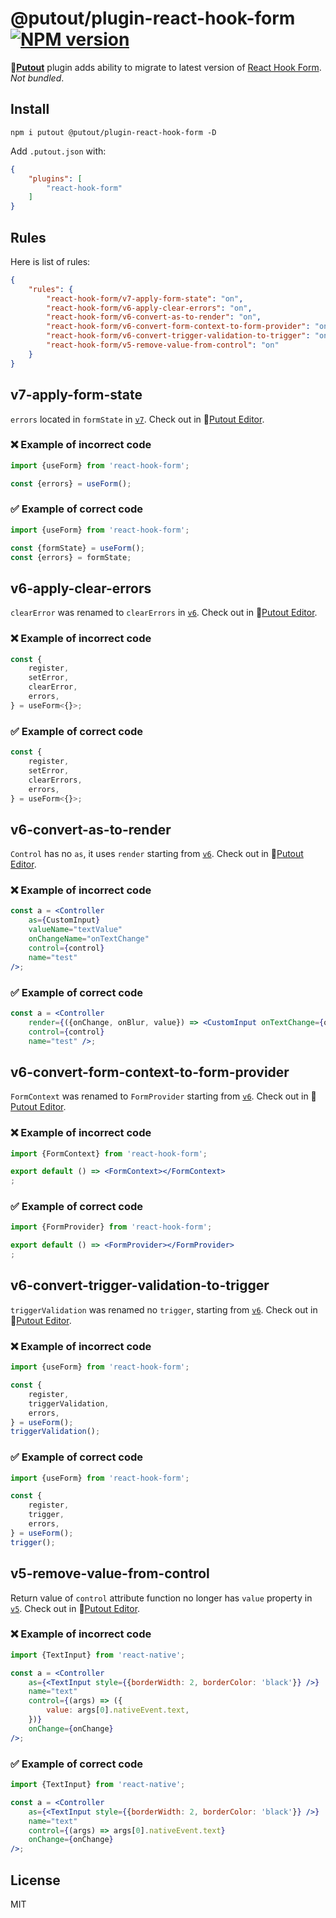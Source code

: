# @putout/plugin-react-hook-form [![NPM version][NPMIMGURL]][NPMURL]

[NPMIMGURL]: https://img.shields.io/npm/v/@putout/plugin-react-hook-form.svg?style=flat&longCache=true
[NPMURL]: https://npmjs.org/package/@putout/plugin-react-hook-form "npm"

🐊[**Putout**](https://github.com/coderaiser/putout) plugin adds ability to migrate to latest version of [React Hook Form](https://react-hook-form.com/). *Not bundled*.

## Install

```
npm i putout @putout/plugin-react-hook-form -D
```

Add `.putout.json` with:

```json
{
    "plugins": [
        "react-hook-form"
    ]
}
```

## Rules

Here is list of rules:

```json
{
    "rules": {
        "react-hook-form/v7-apply-form-state": "on",
        "react-hook-form/v6-apply-clear-errors": "on",
        "react-hook-form/v6-convert-as-to-render": "on",
        "react-hook-form/v6-convert-form-context-to-form-provider": "on",
        "react-hook-form/v6-convert-trigger-validation-to-trigger": "on",
        "react-hook-form/v5-remove-value-from-control": "on"
    }
}
```

## v7-apply-form-state

`errors` located in `formState` in [`v7`](https://legacy.react-hook-form.com/migrate-v6-to-v7/).
Check out in 🐊[Putout Editor](https://putout.cloudcmd.io/#/gist/85492a250ccd3d679b1b26b72ae9c98d/22399df9c790d04d8d72ffd47f75d359a1544f84).

### ❌ Example of incorrect code

```js
import {useForm} from 'react-hook-form';

const {errors} = useForm();
```

### ✅ Example of correct code

```js
import {useForm} from 'react-hook-form';

const {formState} = useForm();
const {errors} = formState;
```

## v6-apply-clear-errors

`clearError` was renamed to `clearErrors` in [`v6`](https://github.com/react-hook-form/react-hook-form/releases/tag/v6.0.0-rc.5).
Check out in 🐊[Putout Editor](https://putout.cloudcmd.io/#/gist/4b8ae81c6604f62dfe76fdcc644cf814/ecdf5fe389be5c9517a8a9a67fbc2396c233c131).

### ❌ Example of incorrect code

```ts
const {
    register,
    setError,
    clearError,
    errors,
} = useForm<{}>;
```

### ✅ Example of correct code

```ts
const {
    register,
    setError,
    clearErrors,
    errors,
} = useForm<{}>;
```

## v6-convert-as-to-render

`Control` has no `as`, it uses `render` starting from [`v6`](https://github.com/react-hook-form/react-hook-form/releases/tag/v6.0.0-rc.2).
Check out in 🐊[Putout Editor](https://putout.cloudcmd.io/#/gist/8493358f36c009f2d4f7ac0bf447d645/79f67bcdbc597f273e7d5cd131dd20a86649c63e).

### ❌ Example of incorrect code

```jsx
const a = <Controller
    as={CustomInput}
    valueName="textValue"
    onChangeName="onTextChange"
    control={control}
    name="test"
/>;
```

### ✅ Example of correct code

```jsx
const a = <Controller
    render={({onChange, onBlur, value}) => <CustomInput onTextChange={onChange} onBlur={onBlur} textValue={value} />}
    control={control}
    name="test" />;
```

## v6-convert-form-context-to-form-provider

`FormContext` was renamed to `FormProvider` starting from [`v6`](https://github.com/react-hook-form/react-hook-form/releases/tag/v6.0.0-rc.1).
Check out in 🐊[Putout Editor](https://putout.cloudcmd.io/#/gist/ff41e995b958caf46aa53b3cd7eabf9f/b7bd96bbba0b2ecd8a532e8749d87a0e0ad347d1).

### ❌ Example of incorrect code

```jsx
import {FormContext} from 'react-hook-form';

export default () => <FormContext></FormContext>
;
```

### ✅ Example of correct code

```jsx
import {FormProvider} from 'react-hook-form';

export default () => <FormProvider></FormProvider>
;
```

## v6-convert-trigger-validation-to-trigger

`triggerValidation` was renamed no `trigger`, starting from [`v6`](https://github.com/react-hook-form/react-hook-form/releases/tag/v6.0.0-rc.1).
Check out in 🐊[Putout Editor](https://putout.cloudcmd.io/#/gist/ff41e995b958caf46aa53b3cd7eabf9f/84cd2eaf0803c45bbbe22df661e126488237ca9c).

### ❌ Example of incorrect code

```jsx
import {useForm} from 'react-hook-form';

const {
    register,
    triggerValidation,
    errors,
} = useForm();
triggerValidation();
```

### ✅ Example of correct code

```jsx
import {useForm} from 'react-hook-form';

const {
    register,
    trigger,
    errors,
} = useForm();
trigger();
```

## v5-remove-value-from-control

Return value of `control` attribute function no longer has `value` property in [`v5`](https://github.com/react-hook-form/react-hook-form/releases/tag/v5.0.0).
Check out in 🐊[Putout Editor](https://putout.cloudcmd.io/#/gist/5a578777e666ccd5173b5961f1a05252/9d6a7f54cfb0eea487ece3aae0daec147c72385c).

### ❌ Example of incorrect code

```jsx
import {TextInput} from 'react-native';

const a = <Controller
    as={<TextInput style={{borderWidth: 2, borderColor: 'black'}} />}
    name="text"
    control={(args) => ({
        value: args[0].nativeEvent.text,
    })}
    onChange={onChange}
/>;

```

### ✅ Example of correct code

```jsx
import {TextInput} from 'react-native';

const a = <Controller
    as={<TextInput style={{borderWidth: 2, borderColor: 'black'}} />}
    name="text"
    control={(args) => args[0].nativeEvent.text}
    onChange={onChange}
/>;
```

## License

MIT
